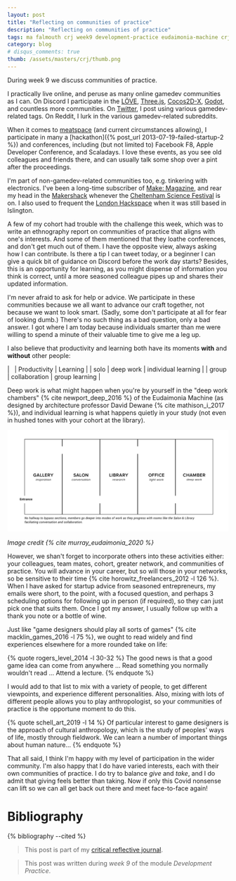```yaml
---
layout: post
title: "Reflecting on communities of practice"
description: "Reflecting on communities of practice"
tags: ma falmouth crj week9 development-practice eudaimonia-machine crj-interpersonal crj-procedural crj-affective
category: blog
# disqus_comments: true
thumb: /assets/masters/crj/thumb.png
---
```


During week 9 we discuss communities of practice.

I practically live online, and peruse as many online gamedev communities as I can. On Discord I participate in the [LÖVE](https://love2d.org/), [Three.js](https://threejs.org/), [Cocos2D-X](https://www.cocos.com/), [Godot](https://godotengine.org/), and countless more communities. On [Twitter](https://twitter.com/opyate), I post using various gamedev-related tags. On Reddit, I lurk in the various gamedev-related subreddits. 

When it comes to [meatspace](https://en.wikipedia.org/wiki/Real_life#Related_terminology) (and current circumstances allowing), I participate in many a [hackathon]({% post_url 2013-07-19-failed-startup-2 %}) and conferences, including (but not limited to) Facebook F8, Apple Developer Conference, and Scaladays. I love these events, as you see old colleagues and friends there, and can usually talk some shop over a pint after the proceedings.

I'm part of non-gamedev-related communities too, e.g. tinkering with electronics. I've been a long-time subscriber of [Make: Magazine](https://makezine.com/), and rear my head in the [Makershack](https://www.cheltenhamfestivals.com/science-/news-3/2020/02/get-involved-in-the-makershack-at-cheltenham-science-festival-2020) whenever the [Cheltenham Science Festival](https://www.cheltenhamfestivals.com/science-/) is on. I also used to frequent the [London Hackspace](https://london.hackspace.org.uk/) when it was still based in Islington.

A few of my cohort had trouble with the challenge this week, which was to write an ethnography report on communities of practice that aligns with one's interests. And some of them mentioned that they loathe conferences, and don't get much out of them. I have the opposite view, always asking how I can contribute. Is there a tip I can tweet today, or a beginner I can give a quick bit of guidance on Discord before the work day starts? Besides, this is an opportunity for learning, as you might dispense of information you think is correct, until a more seasoned colleague pipes up and shares their updated information. 

I'm never afraid to ask for help or advice. We participate in these communities because we all want to advance our craft together, not because we want to look smart. (Sadly, some don't participate at all for fear of looking dumb.) There's no such thing as a bad question, only a bad answer. I got where I am today because individuals smarter than me were willing to spend a minute of their valuable time to give me a leg up.

I also believe that productivity and learning both have its moments **with** and **without** other people:

| &nbsp; | Productivity | Learning |
| solo | deep work | individual learning |
| group | collaboration | group learning |

Deep work is what might happen when you're by yourself in the "deep work chambers" {% cite newport_deep_2016 %} of the Eudaimonia Machine (as designed by architecture professor David Dewane {% cite mathison_i_2017 %}), and individual learning is what happens quietly in your study (not even in hushed tones with your cohort at the library).

![Eudaimonia Machine](/assets/posts/2020-11-18-reflecting-on-communities-of-practice/eudaimonia-machine.png)

*Image credit {% cite murray_eudaimonia_2020 %}*

However, we shan't forget to incorporate others into these activities either: your colleagues, team mates, cohort, greater network, and communities of practice. You will advance in your career, but so will those in your networks, so be sensitive to their time {% cite horowitz_freelancers_2012 -l 126 %}. When I have asked for startup advice from seasoned entrepreneurs, my emails were short, to the point, with a focused question, and perhaps 3 scheduling options for following up in person (if required), so they can just pick one that suits them. Once I got my answer, I usually follow up with a thank you note or a bottle of wine.

Just like "game designers should play all sorts of games" {% cite macklin_games_2016 -l 75 %}, we ought to read widely and find experiences elsewhere for a more rounded take on life:

{% quote rogers_level_2014 -l 30-32 %}
The good news is that a good game idea can come from anywhere ... Read something you normally wouldn't read ... Attend a lecture.
{% endquote %}

I would add to that list to mix with a variety of people, to get different viewpoints, and experience different personalities. Also, mixing with lots of different people allows you to play anthropologist, so your communities of practice is the opportune moment to do this.

{% quote schell_art_2019 -l 14 %}
Of particular interest to game designers is the approach of cultural anthropology, which is the study of peoples' ways of life, mostly through fieldwork. We can learn a number of important things about human nature...
{% endquote %}

That all said, I think I'm happy with my level of participation in the wider community. I'm also happy that I do have varied interests, each with their own communities of practice. I do try to balance *give* and *take*, and I do admit that giving feels better than taking. Now if only this Covid nonsense can lift so we can all get back out there and meet face-to-face again!

# Bibliography

{% bibliography --cited %}



> This post is part of my [critical reflective journal](/tags#crj).

> This post was written during _week 9_ of the module _Development Practice_.
